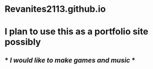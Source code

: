 # Revanites2113.github.io

# **I plan to use this as a portfolio site possibly**
## * *I would like to make games and music* *